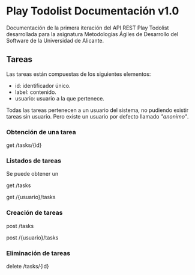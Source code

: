 # Play Todolist Documentación v1.0

Documentación de la primera iteración del API REST Play Todolist desarrollada para la asignatura Metodologías Ágiles de Desarrollo del Software de la Universidad de Alicante.

## Tareas

Las tareas están compuestas de los siguientes elementos:
* id: identificador único.
* label: contenido.
* usuario: usuario a la que pertenece.

Todas las tareas pertenecen a un usuario del sistema, no pudiendo existir tareas sin usuario. Pero existe un usuario por defecto llamado _"anonimo"_.

### Obtención de una tarea

get /tasks/{id}

### Listados de tareas
Se puede obtener un

get /tasks

get /{usuario}/tasks

### Creación de tareas

post /tasks

post /{usuario}/tasks

### Eliminación de tareas

delete /tasks/{id}



